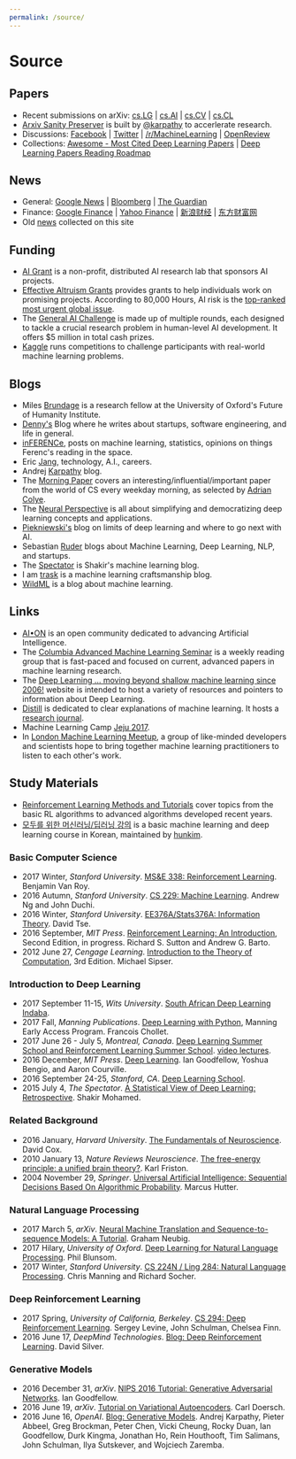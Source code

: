 ```yaml
---
permalink: /source/
---
```

# Source

## Papers

* Recent submissions on arXiv: [cs.LG](https://arxiv.org/list/cs.LG/recent) \| [cs.AI](https://arxiv.org/list/cs.AI/recent) \| [cs.CV](https://arxiv.org/list/cs.CV/recent) \| [cs.CL](https://arxiv.org/list/cs.CL/recent)
* [Arxiv Sanity Preserver](http://www.arxiv-sanity.com/toptwtr?timefilter=week) is built by [@karpathy](https://twitter.com/karpathy) to accerlerate research.
* Discussions: [Facebook](https://www.facebook.com/) \| [Twitter](https://twitter.com/) \| [/r/MachineLearning](https://www.reddit.com/r/MachineLearning/) \| [OpenReview](https://openreview.net/)
* Collections: [Awesome - Most Cited Deep Learning Papers](https://github.com/terryum/awesome-deep-learning-papers) \| [Deep Learning Papers Reading Roadmap](https://github.com/songrotek/Deep-Learning-Papers-Reading-Roadmap)

## News

* General: [Google News](https://news.google.com/) \| [Bloomberg](https://www.bloomberg.com/) \| [The Guardian](https://www.theguardian.com/)
* Finance: [Google Finance](https://finance.google.com) \| [Yahoo Finance](https://finance.yahoo.com/) \| [新浪财经](http://finance.sina.com.cn/) \| [东方财富网](http://www.eastmoney.com/)
* Old [news](http://realai.org/news/) collected on this site

## Funding

* [AI Grant](https://aigrant.org/) is a non-profit, distributed AI research lab that sponsors AI projects.
* [Effective Altruism Grants](https://www.effectivealtruism.org/grants/) provides grants to help individuals work on promising projects. According to 80,000 Hours, AI risk is the [top-ranked most urgent global issue](https://80000hours.org/articles/cause-selection/).
* The [General AI Challenge](https://www.general-ai-challenge.org/) is made up of multiple rounds, each designed to tackle a crucial research problem in human-level AI development. It offers $5 million in total cash prizes.
* [Kaggle](https://www.kaggle.com/) runs competitions to challenge participants with real-world machine learning problems.

## Blogs

* Miles [Brundage](http://www.milesbrundage.com/blog-posts) is a research fellow at the University of Oxford's Future of Humanity Institute.
* [Denny's](http://blog.dennybritz.com/) Blog where he writes about startups, software engineering, and life in general.
* [inFERENCe](http://www.inference.vc/), posts on machine learning, statistics, opinions on things Ferenc's reading in the space.
* Eric [Jang](http://blog.evjang.com/), technology, A.I., careers.
* Andrej [Karpathy](http://karpathy.github.io/) blog.
* The [Morning Paper](https://blog.acolyer.org/) covers an interesting/influential/important paper from the world of CS every weekday morning, as selected by [Adrian Colye](https://twitter.com/adriancolyer).
* The [Neural Perspective](https://theneuralperspective.com/) is all about simplifying and democratizing deep learning concepts and applications.
* [Piekniewski's](http://blog.piekniewski.info/) blog on limits of deep learning and where to go next with AI.
* Sebastian [Ruder](http://sebastianruder.com/) blogs about Machine Learning, Deep Learning, NLP, and startups.
* The [Spectator](http://blog.shakirm.com/) is Shakir's machine learning blog.
* I am [trask](https://iamtrask.github.io/) is a machine learning craftsmanship blog.
* [WildML](http://www.wildml.com/) is a blog about machine learning.

## Links

* [AI•ON](http://ai-on.org/) is an open community dedicated to advancing Artificial Intelligence.
* The [Columbia Advanced Machine Learning Seminar](https://casmls.github.io/) is a weekly reading group that is fast-paced and focused on current, advanced papers in machine learning research.
* The [Deep Learning … moving beyond shallow machine learning since 2006!](http://deeplearning.net/) website is intended to host a variety of resources and pointers to information about Deep Learning.
* [Distill](http://distill.pub/) is dedicated to clear explanations of machine learning. It hosts a [research journal](http://distill.pub/journal/).
* Machine Learning Camp [Jeju 2017](https://github.com/TensorFlowKR/MLJejuCamp).
* In [London Machine Learning Meetup](https://www.meetup.com/London-Machine-Learning-Meetup/), a group of like-minded developers and scientists hope to bring together machine learning practitioners to listen to each other's work.

## Study Materials

* [Reinforcement Learning Methods and Tutorials](https://github.com/MorvanZhou/Reinforcement-learning-with-tensorflow) cover topics from the basic RL algorithms to advanced algorithms developed recent years.
* [모두를 위한 머신러닝/딥러닝 강의](http://hunkim.github.io/ml/) is a basic machine learning and deep learning course in Korean, maintained by [hunkim](https://github.com/hunkim).

### Basic Computer Science

* 2017 Winter, *Stanford University*. [MS&E 338: Reinforcement Learning](https://web.stanford.edu/class/msande338/). Benjamin Van Roy.
* 2016 Autumn, *Stanford University*. [CS 229: Machine Learning](http://cs229.stanford.edu/). Andrew Ng and John Duchi.
* 2016 Winter, *Stanford University*. [EE376A/Stats376A: Information Theory](http://web.stanford.edu/class/ee376a/). David Tse.
* 2016 September, *MIT Press*. [Reinforcement Learning: An Introduction](http://incompleteideas.net/sutton/book/the-book-2nd.html), Second Edition, in progress. Richard S. Sutton and Andrew G. Barto.
* 2012 June 27, *Cengage Learning*. [Introduction to the Theory of Computation](https://www.amazon.com/Introduction-Theory-Computation-Michael-Sipser/dp/113318779X), 3rd Edition. Michael Sipser.

### Introduction to Deep Learning

* 2017 September 11-15, *Wits University*. [South African Deep Learning Indaba](http://www.deeplearningindaba.com/).
* 2017 Fall, *Manning Publications*. [Deep Learning with Python](https://www.manning.com/books/deep-learning-with-python), Manning Early Access Program. Francois Chollet.
* 2017 June 26 - July 5, *Montreal, Canada*. [Deep Learning Summer School and Reinforcement Learning Summer School](https://mila.umontreal.ca/en/cours/deep-learning-summer-school-2017/). [video lectures](http://videolectures.net/deeplearning2017_montreal/).
* 2016 December, *MIT Press*. [Deep Learning](http://www.deeplearningbook.org/). Ian Goodfellow, Yoshua Bengio, and Aaron Courville.
* 2016 September 24-25, *Stanford, CA*. [Deep Learning School](https://www.bayareadlschool.org/).
* 2015 July 4, *The Spectator*. [A Statistical View of Deep Learning: Retrospective](http://blog.shakirm.com/2015/07/a-statistical-view-of-deep-learning-retrospective/). Shakir Mohamed.

### Related Background

* 2016 January, *Harvard University*. [The Fundamentals of Neuroscience](https://www.mcb80x.org/). David Cox.
* 2010 January 13, *Nature Reviews Neuroscience*. [The free-energy principle: a unified brain theory?](http://www.fil.ion.ucl.ac.uk/~karl/The%20free-energy%20principle%20A%20unified%20brain%20theory.pdf). Karl Friston.
* 2004 November 29, *Springer*. [Universal Artificial Intelligence: Sequential Decisions Based On Algorithmic Probability](https://www.amazon.com/gp/product/3540221395). Marcus Hutter.

### Natural Language Processing

* 2017 March 5, *arXiv*. [Neural Machine Translation and Sequence-to-sequence Models: A Tutorial](https://arxiv.org/abs/1703.01619). Graham Neubig.
* 2017 Hilary, *University of Oxford*. [Deep Learning for Natural Language Processing](https://github.com/oxford-cs-deepnlp-2017/lectures). Phil Blunsom.
* 2017 Winter, *Stanford University*. [CS 224N / Ling 284: Natural Language Processing](http://web.stanford.edu/class/cs224n/). Chris Manning and Richard Socher.

### Deep Reinforcement Learning

* 2017 Spring, *University of California, Berkeley*. [CS 294: Deep Reinforcement Learning](http://rll.berkeley.edu/deeprlcourse/). Sergey Levine, John Schulman, Chelsea Finn.
* 2016 June 17, *DeepMind Technologies*. [Blog: Deep Reinforcement Learning](https://deepmind.com/blog/deep-reinforcement-learning/). David Silver.

### Generative Models

* 2016 December 31, *arXiv*. [NIPS 2016 Tutorial: Generative Adversarial Networks](https://arxiv.org/abs/1701.00160). Ian Goodfellow.
* 2016 June 19, *arXiv*. [Tutorial on Variational Autoencoders](https://arxiv.org/abs/1606.05908). Carl Doersch.
* 2016 June 16, *OpenAI*. [Blog: Generative Models](https://openai.com/blog/generative-models/). Andrej Karpathy, Pieter Abbeel, Greg Brockman, Peter Chen, Vicki Cheung, Rocky Duan, Ian Goodfellow, Durk Kingma, Jonathan Ho, Rein Houthooft, Tim Salimans, John Schulman, Ilya Sutskever, and Wojciech Zaremba.

